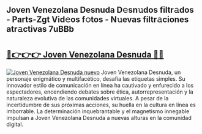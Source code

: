 ## Joven Venezolana Desnuda D𝚎sn𝚞dos filtr𝚊dos - Parts-Zgt Vid𝚎os f𝚘tos - N𝚞evas filtr𝚊ciones atr𝚊ctivas 7uBBb

# <h2><a href="http://mb1dwmm.tromn.icu/?c=Joven+Venezolana+Desnuda">🔗👉👉👉 Joven Venezolana Desnuda 🔗🔗</a></h2>

[![Joven Venezolana Desnuda nuevo](https://i.imgur.com/pEAQMta.gif)](http://mb1dwmm.tromn.icu/?c=Joven+Venezolana+Desnuda)
Joven Venezolana Desnuda, un personaje enigmático y multifacético, desafía las etiquetas simples. Su innovador estilo de comunicación en línea ha cautivado y enfurecido a los espectadores, encendiendo debates sobre ética, autorrepresentación y la naturaleza evolutiva de las comunidades virtuales. A pesar de la incertidumbre de sus próximas acciones, su huella en la cultura en línea es imborrable. La determinación inquebrantable y el magnetismo innegable impulsan a Joven Venezolana Desnuda a nuevas alturas en la comunidad digital.
